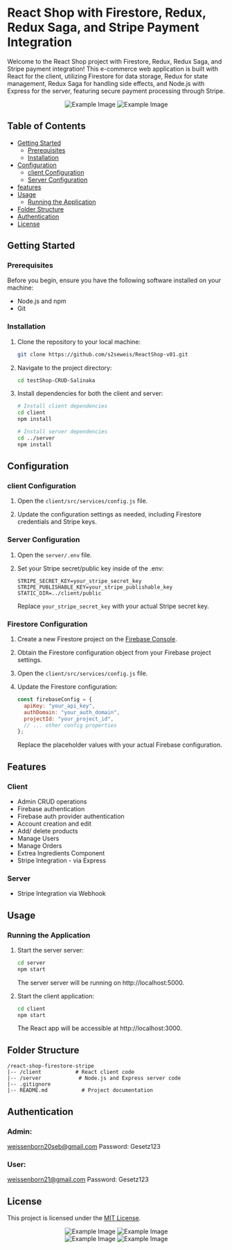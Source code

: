 # React Shop with Firestore, Redux, Redux Saga, and Stripe Payment Integration

Welcome to the React Shop project with Firestore, Redux, Redux Saga, and Stripe payment integration! This e-commerce web application is built with React for the client, utilizing Firestore for data storage, Redux for state management, Redux Saga for handling side effects, and Node.js with Express for the server, featuring secure payment processing through Stripe.

<div align="center">
<img src="assets/react-shop-1.png" alt="Example Image">
<img src="assets/react-shop-2.png" alt="Example Image">
</div>

## Table of Contents

- [Getting Started](#getting-started)
  - [Prerequisites](#prerequisites)
  - [Installation](#installation)
- [Configuration](#configuration)
  - [client Configuration](#client-configuration)
  - [Server Configuration](#server-configuration)
- [features](#features)
- [Usage](#usage)
  - [Running the Application](#running-the-application)
- [Folder Structure](#folder-structure)
- [Authentication](#authentication)
- [License](#license)

## Getting Started

### Prerequisites

Before you begin, ensure you have the following software installed on your machine:

- Node.js and npm
- Git

### Installation

1. Clone the repository to your local machine:

   ```bash
   git clone https://github.com/s2seweis/ReactShop-v01.git
   ```

2. Navigate to the project directory:

   ```bash
   cd testShop-CRUD-Salinaka
   ```

3. Install dependencies for both the client and server:

   ```bash
   # Install client dependencies
   cd client
   npm install

   # Install server dependencies
   cd ../server
   npm install
   ```

## Configuration

### client Configuration

1. Open the `client/src/services/config.js` file.

2. Update the configuration settings as needed, including Firestore credentials and Stripe keys.

### Server Configuration

1. Open the `server/.env` file.

2. Set your Stripe secret/public key inside of the .env:

   ```env
   STRIPE_SECRET_KEY=your_stripe_secret_key
   STRIPE_PUBLISHABLE_KEY=your_stripe_publishable_key
   STATIC_DIR=../client/public
   ```
   Replace `your_stripe_secret_key` with your actual Stripe secret key.

### Firestore Configuration

1. Create a new Firestore project on the [Firebase Console](https://console.firebase.google.com/).

2. Obtain the Firestore configuration object from your Firebase project settings.

3. Open the `client/src/services/config.js` file.

4. Update the Firestore configuration:

   ```javascript
   const firebaseConfig = {
     apiKey: "your_api_key",
     authDomain: "your_auth_domain",
     projectId: "your_project_id",
     // ... other config properties
   };
   ```

   Replace the placeholder values with your actual Firebase configuration.

## Features 

### Client

* Admin CRUD operations
* Firebase authentication
* Firebase auth provider authentication
* Account creation and edit
* Add/ delete products
* Manage Users
* Manage Orders
* Extrea Ingredients Component
* Stripe Integration - via Express

### Server
* Stripe Integration via Webhook

## Usage

### Running the Application

1. Start the server server:

   ```bash
   cd server
   npm start
   ```

   The server server will be running on http://localhost:5000.

2. Start the client application:

   ```bash
   cd client
   npm start
   ```

   The React app will be accessible at http://localhost:3000.

## Folder Structure

```
/react-shop-firestore-stripe
|-- /client           # React client code
|-- /server            # Node.js and Express server code
|-- .gitignore
|-- README.md           # Project documentation
```

## Authentication

### Admin: 
weissenborn20seb@gmail.com
Password:
Gesetz123

### User:
weissenborn21@gmail.com 
Password:
Gesetz123

## License

This project is licensed under the [MIT License](LICENSE).

<div align="center">
<img src="assets/react-shop-3.png" alt="Example Image">
<img src="assets/react-shop-4.png" alt="Example Image">
</div>

<div align="center">
<img src="assets/react-shop-5.png" alt="Example Image">
<img src="assets/react-shop-6.png" alt="Example Image">
</div>